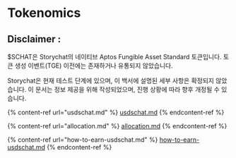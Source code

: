 # Tokenomics

## Disclaimer  :&#x20;

$SCHAT은 Storychat의 네이티브 Aptos Fungible Asset Standard 토큰입니다. 토큰 생성 이벤트(TGE) 이전에는 존재하거나 유통되지 않았습니다.

Storychat은 현재 테스트 단계에 있으며, 이 백서에 설명된 세부 사항은 확정되지 않았습니다. 이 문서는 정보 제공을 위해 작성되었으며, 진행 상황에 따라 향후 개정될 수 있습니다.



{% content-ref url="usdschat.md" %}
[usdschat.md](usdschat.md)
{% endcontent-ref %}

{% content-ref url="allocation.md" %}
[allocation.md](allocation.md)
{% endcontent-ref %}

{% content-ref url="how-to-earn-usdschat.md" %}
[how-to-earn-usdschat.md](how-to-earn-usdschat.md)
{% endcontent-ref %}
